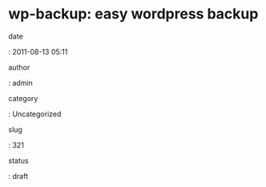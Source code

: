 wp-backup: easy wordpress backup
================================

date

:   2011-08-13 05:11

author

:   admin

category

:   Uncategorized

slug

:   321

status

:   draft


